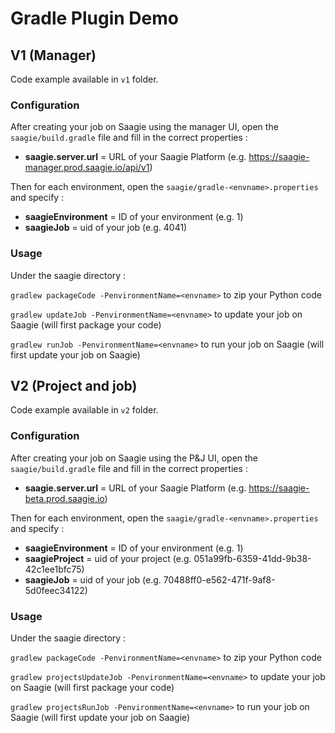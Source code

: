 # Gradle Plugin Demo

## V1 (Manager)
Code example available in `v1` folder.
### Configuration
After creating your job on Saagie using the manager UI, open the `saagie/build.gradle` file and fill in the correct properties :
* **saagie.server.url** = URL of your Saagie Platform (e.g. https://saagie-manager.prod.saagie.io/api/v1) 

Then for each environment, open the `saagie/gradle-<envname>.properties` and specify :

* **saagieEnvironment** =  ID of your environment (e.g. 1) 
* **saagieJob** =  uid of your job (e.g. 4041)

### Usage
Under the saagie directory : 

`gradlew packageCode -PenvironmentName=<envname>` to zip your Python code

`gradlew updateJob -PenvironmentName=<envname>` to update your job on Saagie (will first package your code)

`gradlew runJob -PenvironmentName=<envname>` to run your job on Saagie (will first update your job on Saagie)

## V2 (Project and job)
Code example available in `v2` folder.

### Configuration

After creating your job on Saagie using the P&J UI, open the `saagie/build.gradle` file and fill in the correct properties :
* **saagie.server.url** = URL of your Saagie Platform (e.g. https://saagie-beta.prod.saagie.io) 

Then for each environment, open the `saagie/gradle-<envname>.properties` and specify :

* **saagieEnvironment** =  ID of your environment (e.g. 1)
* **saagieProject** =  uid of your project (e.g. 051a99fb-6359-41dd-9b38-42c1ee1bfc75) 
* **saagieJob** =  uid of your job (e.g. 70488ff0-e562-471f-9af8-5d0feec34122)

### Usage

Under the saagie directory : 

`gradlew packageCode -PenvironmentName=<envname>` to zip your Python code

`gradlew projectsUpdateJob -PenvironmentName=<envname>` to update your job on Saagie (will first package your code)

`gradlew projectsRunJob -PenvironmentName=<envname>` to run your job on Saagie (will first update your job on Saagie)